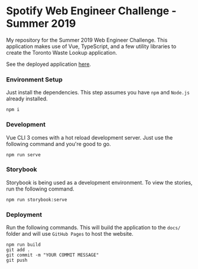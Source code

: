 # Spotify Web Engineer Challenge - Summer 2019
My repository for the Summer 2019 Web Engineer Challenge. This application makes use of Vue, TypeScript, and a few utility libraries to create the Toronto Waste Lookup application.

See the deployed application [here](https://jacobsmith.me/2019-web-engineering-challenge/).

### Environment Setup
Just install the dependencies. This step assumes you have `npm` and `Node.js` already installed.
```
npm i
```

### Development
Vue CLI 3 comes with a hot reload development server. Just use the following command and you're good to go.
```
npm run serve
```

### Storybook
Storybook is being used as a development environment. To view the stories, run the following command.
```
npm run storybook:serve
```

### Deployment
Run the following commands. This will build the application to the `docs/` folder and will use `GitHub Pages` to host the website.
```
npm run build
git add .
git commit -m "YOUR COMMIT MESSAGE"
git push
```
